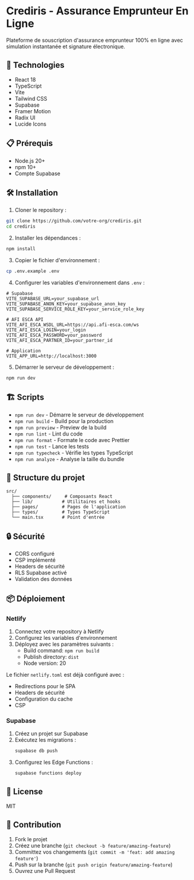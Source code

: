 # Crediris - Assurance Emprunteur En Ligne

Plateforme de souscription d'assurance emprunteur 100% en ligne avec simulation instantanée et signature électronique.

## 🚀 Technologies

- React 18
- TypeScript
- Vite
- Tailwind CSS
- Supabase
- Framer Motion
- Radix UI
- Lucide Icons

## 📋 Prérequis

- Node.js 20+
- npm 10+
- Compte Supabase

## 🛠 Installation

1. Cloner le repository :
```bash
git clone https://github.com/votre-org/crediris.git
cd crediris
```

2. Installer les dépendances :
```bash
npm install
```

3. Copier le fichier d'environnement :
```bash
cp .env.example .env
```

4. Configurer les variables d'environnement dans `.env` :
```env
# Supabase
VITE_SUPABASE_URL=your_supabase_url
VITE_SUPABASE_ANON_KEY=your_supabase_anon_key
VITE_SUPABASE_SERVICE_ROLE_KEY=your_service_role_key

# AFI ESCA API
VITE_AFI_ESCA_WSDL_URL=https://api.afi-esca.com/ws
VITE_AFI_ESCA_LOGIN=your_login
VITE_AFI_ESCA_PASSWORD=your_password
VITE_AFI_ESCA_PARTNER_ID=your_partner_id

# Application
VITE_APP_URL=http://localhost:3000
```

5. Démarrer le serveur de développement :
```bash
npm run dev
```

## 🏗 Scripts

- `npm run dev` - Démarre le serveur de développement
- `npm run build` - Build pour la production
- `npm run preview` - Preview de la build
- `npm run lint` - Lint du code
- `npm run format` - Formate le code avec Prettier
- `npm run test` - Lance les tests
- `npm run typecheck` - Vérifie les types TypeScript
- `npm run analyze` - Analyse la taille du bundle

## 📁 Structure du projet

```
src/
  ├── components/     # Composants React
  ├── lib/           # Utilitaires et hooks
  ├── pages/         # Pages de l'application
  ├── types/         # Types TypeScript
  └── main.tsx       # Point d'entrée
```

## 🔒 Sécurité

- CORS configuré
- CSP implémenté
- Headers de sécurité
- RLS Supabase activé
- Validation des données

## 📦 Déploiement

### Netlify

1. Connectez votre repository à Netlify
2. Configurez les variables d'environnement
3. Déployez avec les paramètres suivants :
   - Build command: `npm run build`
   - Publish directory: `dist`
   - Node version: 20

Le fichier `netlify.toml` est déjà configuré avec :
- Redirections pour le SPA
- Headers de sécurité
- Configuration du cache
- CSP

### Supabase

1. Créez un projet sur Supabase
2. Exécutez les migrations :
   ```bash
   supabase db push
   ```
3. Configurez les Edge Functions :
   ```bash
   supabase functions deploy
   ```

## 📝 License

MIT

## 🤝 Contribution

1. Fork le projet
2. Créez une branche (`git checkout -b feature/amazing-feature`)
3. Committez vos changements (`git commit -m 'feat: add amazing feature'`)
4. Push sur la branche (`git push origin feature/amazing-feature`)
5. Ouvrez une Pull Request